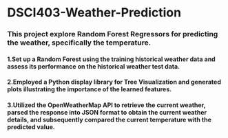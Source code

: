 # DSCI403-Weather-Prediction

### This project explore Random Forest Regressors for predicting the weather, specifically the temperature.

#### 1.Set up a Random Forest using the training historical weather data and assess its performance on the historical weather test data.

#### 2.Employed a Python display library for Tree Visualization and generated plots illustrating the importance of the learned features.

#### 3.Utilized the OpenWeatherMap API to retrieve the current weather, parsed the response into JSON format to obtain the current weather details, and subsequently compared the current temperature with the predicted value.
